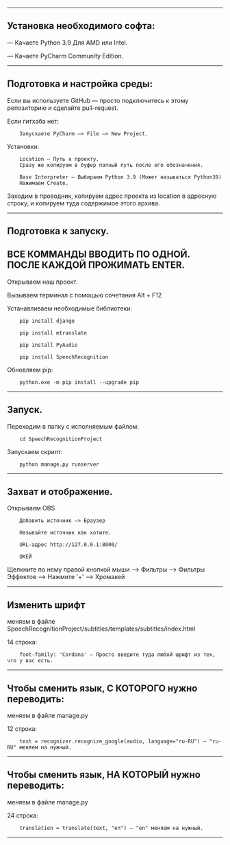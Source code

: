 -----------------------------------------------------------
Установка необходимого софта:
-----------------------------------------------------------

— Качаете Python 3.9 Для AMD или Intel.

— Качаете PyCharm Community Edition.

-----------------------------------------------------------
Подготовка и настройка среды:
-----------------------------------------------------------

Если вы используете GitHub — просто подключитесь к этому репозиторию и сделайте pull-request.

Если гитхаба нет:

        Запускаете PyCharm —> File —> New Project.

Установки:

        Location — Путь к проекту. 
        Сразу же копируем в буфер полный путь после его обозначения.
        
        Base Interpreter — Выбираем Python 3.9 (Может называться Python39)
        Нажимаем Create.

Заходим в проводник, копируем адрес проекта из location в адресную строку, и копируем туда содержимое этого архива.

-----------------------------------------------------------
Подготовка к запуску.
-----------------------------------------------------------
ВСЕ КОММАНДЫ ВВОДИТЬ ПО ОДНОЙ. ПОСЛЕ КАЖДОЙ ПРОЖИМАТЬ ENTER. 
-----------------------------------------------------------

Открываем наш проект.

Вызываем терминал с помощью сочетания Alt + F12

Устанавливаем необходимые библиотеки:

        pip install django

        pip install mtranslate

        pip install PyAudio

        pip install SpeechRecognition

Обновляем pip:

        python.exe -m pip install --upgrade pip

-----------------------------------------------------------
Запуск.
-----------------------------------------------------------

Переходим в папку с исполняемым файлом:

        cd SpeechRecognitionProject

Запускаем скрипт:

        python manage.py runserver

-----------------------------------------------------------
Захват и отображение.
-----------------------------------------------------------

Открываем OBS

        Добавить источник —> Браузер

        Называйте источник как хотите.

        URL-адрес http://127.0.0.1:8000/

        ОКЕЙ

Щелкните по нему правой кнопкой мыши —> Фильтры —> Фильтры Эффектов —> Нажмите '+' —> Хромакей

-----------------------------------------------------------
Изменить шрифт 
-----------------------------------------------------------
меняем в файле SpeechRecognitionProject/subtitles/templates/subtitles/index.html 

14 строка:
        
        font-family: 'Cordana' — Просто введите туда любой шрифт из тех, что у вас есть.

-----------------------------------------------------------
Чтобы сменить язык, С КОТОРОГО нужно переводить:
-----------------------------------------------------------
меняем в файле manage.py

12 строка:
        
        text = recognizer.recognize_google(audio, language="ru-RU") — "ru-RU" меняем на нужный.

-----------------------------------------------------------
Чтобы сменить язык, НА КОТОРЫЙ нужно переводить:
-----------------------------------------------------------
меняем в файле manage.py

24 строка:
        
        translation = translate(text, "en") — "en" меняем на нужный.
-----------------------------------------------------------




